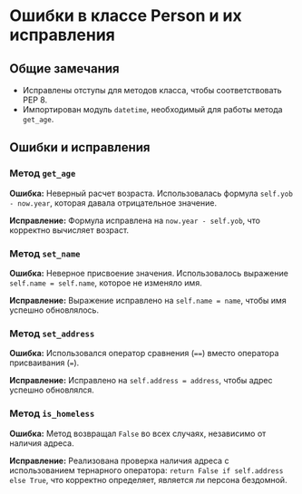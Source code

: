 # Ошибки в классе Person и их исправления

## Общие замечания

- Исправлены отступы для методов класса, чтобы соответствовать PEP 8.
- Импортирован модуль `datetime`, необходимый для работы метода `get_age`.

## Ошибки и исправления

### Метод `get_age`

**Ошибка:** Неверный расчет возраста. Использовалась формула `self.yob - now.year`, которая давала отрицательное значение.

**Исправление:** Формула исправлена на `now.year - self.yob`, что корректно вычисляет возраст.

### Метод `set_name`

**Ошибка:** Неверное присвоение значения. Использовалось выражение `self.name = self.name`, которое не изменяло имя.

**Исправление:** Выражение исправлено на `self.name = name`, чтобы имя успешно обновлялось.

### Метод `set_address`

**Ошибка:** Использовался оператор сравнения (`==`) вместо оператора присваивания (`=`).

**Исправление:** Исправлено на `self.address = address`, чтобы адрес успешно обновлялся.

### Метод `is_homeless`

**Ошибка:** Метод возвращал `False` во всех случаях, независимо от наличия адреса.

**Исправление:** Реализована проверка наличия адреса с использованием тернарного оператора: `return False if self.address else True`, что корректно определяет, является ли персона бездомной.